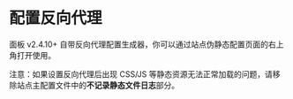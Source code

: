# 配置反向代理

面板 v2.4.10+ 自带反向代理配置生成器，你可以通过站点伪静态配置页面的右上角打开使用。

注意：如果设置反向代理后出现 CSS/JS 等静态资源无法正常加载的问题，请移除站点主配置文件中的**不记录静态文件日志**部分。
